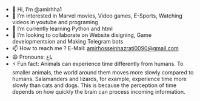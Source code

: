 - 👋 Hi, I’m @amirhha1
- 👀 I’m interested in Marvel movies, Video games, E-Sports, Watching videos in youtube and programing
- 🌱 I’m currently learning Python and html
- 💞️ I’m looking to collaborate on Website disigning, Game developmentsion and Making Telegram bots
- 📫 How to reach me ? E-Mail: amirhosseinhazrati0090@gmail.com
- 😄 Pronouns: باع
- ⚡ Fun fact: Animals can experience time differently from humans. To smaller animals, the world around them moves more slowly compared to humans. Salamanders and lizards, for example, experience time more slowly than cats and dogs. This is because the perception of time depends on how quickly the brain can process incoming information.

